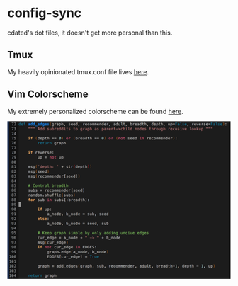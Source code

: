 config-sync
=================

cdated's dot files, it doesn't get more personal than this.

## Tmux

My heavily opinionated tmux.conf file lives [here](https://github.com/cdated/config-sync/blob/master/.tmux.conf).

## Vim Colorscheme

My extremely personalized colorscheme can be found [here](https://github.com/cdated/config-sync/blob/master/vim/colors/zenburn_mod.vim).

<img src="https://github.com/cdated/config-sync/blob/master/example/zenburn_mod.png?raw=true" alt="Colorscheme Sample" width="600px" height="whatever">
